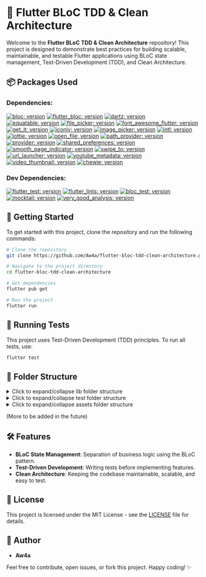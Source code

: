 # 🚀 Flutter BLoC TDD & Clean Architecture

Welcome to the **Flutter BLoC TDD & Clean Architecture** repository! This project is designed to demonstrate best practices for building scalable, maintainable, and testable Flutter applications using BLoC state management, Test-Driven Development (TDD), and Clean Architecture.

## 📦 Packages Used

### Dependencies:

[![bloc: version](https://img.shields.io/badge/bloc-^8.1.4-green.svg)](https://pub.dev/packages/bloc)
[![flutter_bloc: version](https://img.shields.io/badge/flutter__bloc-^8.1.6-orange.svg)](https://pub.dev/packages/flutter_bloc)
[![dartz: version](https://img.shields.io/badge/dartz-^0.10.1-red.svg)](https://pub.dev/packages/dartz)
[![equatable: version](https://img.shields.io/badge/equatable-^2.0.5-purple.svg)](https://pub.dev/packages/equatable)
[![file_picker: version](https://img.shields.io/badge/file__picker-^8.1.2-cyan.svg)](https://pub.dev/packages/file_picker)
[![font_awesome_flutter: version](https://img.shields.io/badge/font__awesome__flutter-^10.7.0-yellow.svg)](https://pub.dev/packages/font_awesome_flutter)
[![get_it: version](https://img.shields.io/badge/get__it-^8.0.0-magenta.svg)](https://pub.dev/packages/get_it)
[![iconly: version](https://img.shields.io/badge/iconly-^1.0.1-brown.svg)](https://pub.dev/packages/iconly)
[![image_picker: version](https://img.shields.io/badge/image__picker-^1.1.2-pink.svg)](https://pub.dev/packages/image_picker)
[![intl: version](https://img.shields.io/badge/intl-^0.19.0-gray.svg)](https://pub.dev/packages/intl)
[![lottie: version](https://img.shields.io/badge/lottie-^3.0.0-green.svg)](https://pub.dev/packages/lottie)
[![open_file: version](https://img.shields.io/badge/open__file-^3.5.8-orange.svg)](https://pub.dev/packages/open_file)
[![path_provider: version](https://img.shields.io/badge/path__provider-^2.1.4-red.svg)](https://pub.dev/packages/path_provider)
[![provider: version](https://img.shields.io/badge/provider-^6.1.2-purple.svg)](https://pub.dev/packages/provider)
[![shared_preferences: version](https://img.shields.io/badge/shared__preferences-^2.3.2-cyan.svg)](https://pub.dev/packages/shared_preferences)
[![smooth_page_indicator: version](https://img.shields.io/badge/smooth__page__indicator-^1.2.0+3-yellow.svg)](https://pub.dev/packages/smooth_page_indicator)
[![swipe_to: version](https://img.shields.io/badge/swipe__to-^1.0.6-magenta.svg)](https://pub.dev/packages/swipe_to)
[![url_launcher: version](https://img.shields.io/badge/url__launcher-^6.3.1-brown.svg)](https://pub.dev/packages/url_launcher)
[![youtube_metadata: version](https://img.shields.io/badge/youtube__metadata-^1.0.1-pink.svg)](https://pub.dev/packages/youtube_metadata)
[![video_thumbnail: version](https://img.shields.io/badge/video__thumbnail-^0.5.3-gray.svg)](https://pub.dev/packages/video_thumbnail)
[![chewie: version](https://img.shields.io/badge/chewie-^1.8.5-lightblue.svg)](https://pub.dev/packages/chewie)

### Dev Dependencies:

[![flutter_test: version](https://img.shields.io/badge/flutter__test-^-green.svg)](https://pub.dev/packages/flutter_test)
[![flutter_lints: version](https://img.shields.io/badge/flutter__lints-^4.0.0-orange.svg)](https://pub.dev/packages/flutter_lints)
[![bloc_test: version](https://img.shields.io/badge/bloc__test-^9.1.7-red.svg)](https://pub.dev/packages/bloc_test)
[![mocktail: version](https://img.shields.io/badge/mocktail-^1.0.4-purple.svg)](https://pub.dev/packages/mocktail)
[![very_good_analysis: version](https://img.shields.io/badge/style-very__good__analysis-B22C89.svg)](https://pub.dev/packages/very_good_analysis)

## 📑 Getting Started

To get started with this project, clone the repository and run the following commands:

```bash
# Clone the repository
git clone https://github.com/Aw4a/flutter-bloc-tdd-clean-architecture.git

# Navigate to the project directory
cd flutter-bloc-tdd-clean-architecture

# Get dependencies
flutter pub get

# Run the project
flutter run
```

## 🧪 Running Tests

This project uses Test-Driven Development (TDD) principles. To run all tests, use:

```bash
flutter test
```

## 📂 Folder Structure

<!-- FOLDER_STRUCTURE_START -->


<details>
  <summary>Click to expand/collapse lib folder structure</summary>

  ```
lib/
    ├── core
        ├── common
            ├── views
                ├── page_under_construction.dart
        ├── errors
            ├── exceptions.dart
            ├── failure.dart
        ├── res
            ├── colors.dart
            ├── font.dart
            ├── media_res.dart
            ├── typography.dart
        ├── services
            ├── router.dart
        ├── usecases
            ├── usecases.dart
        ├── utils
            ├── typdefs.dart
    ├── main.dart
    ├── src
        ├── on_boarding
            ├── data
                ├── datasources
                    ├── on_boarding_local_data_source.dart
                ├── repos
                    ├── on_boarding_repo_impl.dart
            ├── domain
                ├── entities
                    ├── page_content.dart
                ├── repos
                    ├── on_boarding_repo.dart
                ├── usecases
                    ├── cache_first_timer.dart
                    ├── check_if_user_is_first_timer.dart
            ├── presentations
                ├── cubit
                    ├── on_boarding_cubit.dart
                    ├── on_boarding_state.dart
                ├── views
                    ├── on_boarding_screen.dart
```

</details>



<details>
  <summary>Click to expand/collapse test folder structure</summary>

  ```
test/
    ├── src
        ├── on_boarding
            ├── data
                ├── datasources
                    ├── on_boarding_local_data_source_test.dart
                ├── repos
                    ├── on_boarding_repo_impl_test.dart
            ├── domain
                ├── usecases
                    ├── cache_first_timer_test.dart
                    ├── check_if_user_is_first_timer_test.dart
                    ├── on_boarding_repo_mock.dart
            ├── presentations
                ├── cubit
                    ├── on_boarding_cubit_test.dart
```

</details>



<details>
  <summary>Click to expand/collapse assets folder structure</summary>

  ```
assets/
    ├── fonts
        ├── aeonik
            ├── AeonikTRIAL-Bold.otf
            ├── AeonikTRIAL-BoldItalic.otf
            ├── AeonikTRIAL-Light.otf
            ├── AeonikTRIAL-LightItalic.otf
            ├── AeonikTRIAL-Regular.otf
            ├── AeonikTRIAL-RegularItalic.otf
        ├── poppins
            ├── Poppins-Black.ttf
            ├── Poppins-BlackItalic.ttf
            ├── Poppins-Bold.ttf
            ├── Poppins-BoldItalic.ttf
            ├── Poppins-ExtraBold.ttf
            ├── Poppins-ExtraBoldItalic.ttf
            ├── Poppins-ExtraLight.ttf
            ├── Poppins-ExtraLightItalic.ttf
            ├── Poppins-Italic.ttf
            ├── Poppins-Light.ttf
            ├── Poppins-LightItalic.ttf
            ├── Poppins-Medium.ttf
            ├── Poppins-MediumItalic.ttf
            ├── Poppins-Regular.ttf
            ├── Poppins-SemiBold.ttf
            ├── Poppins-SemiBoldItalic.ttf
            ├── Poppins-Thin.ttf
            ├── Poppins-ThinItalic.ttf
    ├── icons
        ├── atom.png
        ├── bronze_medal.png
        ├── calculator.png
        ├── course.png
        ├── course_info_exam.png
        ├── course_info_material.png
        ├── course_info_video.png
        ├── crown.png
        ├── dart.svg
        ├── dna.png
        ├── document.png
        ├── exam_time.png
        ├── exam_time_red.png
        ├── flask.png
        ├── json.png
        ├── microscope.png
        ├── questions_document.png
        ├── scoreboard.png
        ├── silver_medal.png
        ├── subscription_month.png
        ├── subscription_year.png
        ├── test.png
        ├── translation.png
        ├── user.png
        ├── video.png
        ├── write.png
        ├── youtube.png
    ├── images
        ├── auth_gradient_background.png
        ├── default_user.png
        ├── documents_gradient_background.png
        ├── home_gradient_background.png
        ├── leaderboard_gradient_background.png
        ├── onBoarding_background.png
        ├── profile_gradient_background.png
        ├── video_placeholder.png
    ├── lottie
        ├── empty_leaderboard.json
        ├── no_notifications.json
        ├── page_under_construction.json
    ├── vectors
        ├── blue_pot_plant.png
        ├── casual_life.png
        ├── casual_meditation.png
        ├── casual_meditation_science.png
        ├── casual_reading.png
        ├── microscope.png
        ├── steam_cup.png
        ├── turquoise_pot_plant.png
```

</details>


(More to be added in the future)

<!-- FOLDER_STRUCTURE_END -->

## 🛠️ Features

- **BLoC State Management**: Separation of business logic using the BLoC pattern.
- **Test-Driven Development**: Writing tests before implementing features.
- **Clean Architecture**: Keeping the codebase maintainable, scalable, and easy to test.

## 📄 License

This project is licensed under the MIT License - see the [LICENSE](LICENSE.md) file for details.

## 👤 Author

- **Aw4a**

Feel free to contribute, open issues, or fork this project. Happy coding! ✨